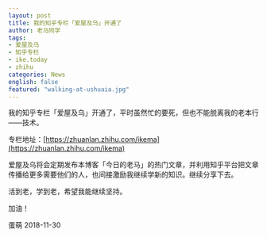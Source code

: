 ```yaml
---
layout: post
title: 我的知乎专栏「爱屋及乌」开通了
author: 老马同学
tags:
- 爱屋及乌
- 知乎专栏
- ike.today
- zhihu
categories: News
english: false
featured: "walking-at-ushuaia.jpg"
---
```


我的知乎专栏「爱屋及乌」开通了，平时虽然忙的要死，但也不能脱离我的老本行——技术。

专栏地址：[https://zhuanlan.zhihu.com/ikema](https://zhuanlan.zhihu.com/ikema)

爱屋及乌将会定期发布本博客「今日的老马」的热门文章，并利用知乎平台把文章传播给更多需要他们的人，也间接激励我继续学新的知识。继续分享下去。

活到老，学到老，希望我能继续坚持。

加油！

蛋萌
2018-11-30
